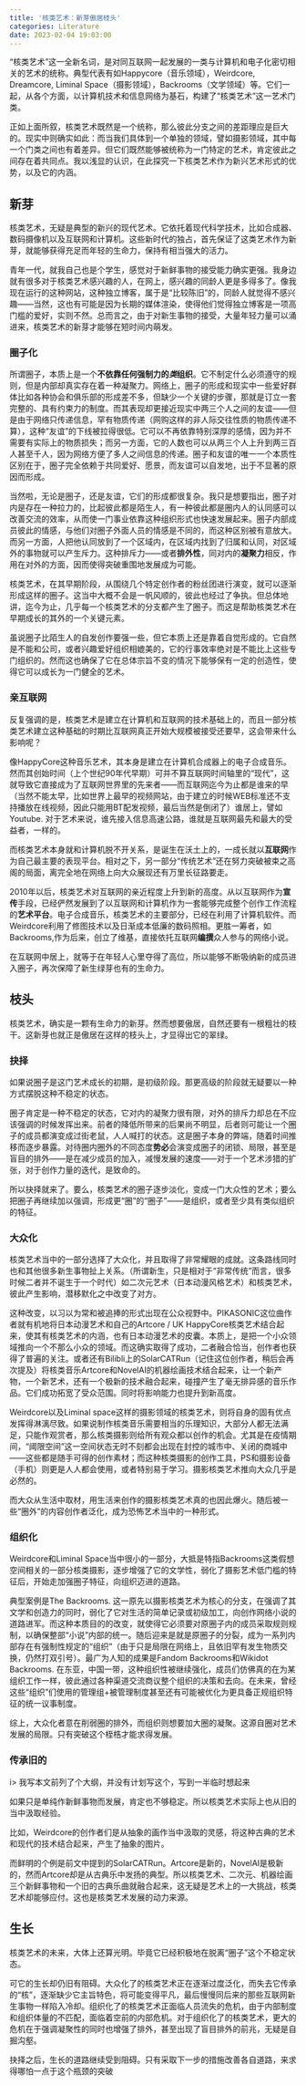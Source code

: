 ```yaml
---
title: '核类艺术：新芽傲居枝头'
categories: Literature
date: 2023-02-04 19:03:00
---
```

“核类艺术”这一全新名词，是对同互联网一起发展的一类与计算机和电子化密切相关的艺术的统称。典型代表有如Happycore（音乐领域），Weirdcore, Dreamcore, Liminal Space（摄影领域），Backrooms（文学领域）等。它们一起，从各个方面，以计算机技术和信息网络为基石，构建了“核类艺术”这一艺术门类。

正如上面所叙，核类艺术既然是一个统称，那么彼此分支之间的差距理应是巨大的。现实中则确实如此：而当我们具体到一个单独的领域，譬如摄影领域，其中每一个门类之间也有着差异。但它们既然能够被统称为一门特定的艺术，肯定彼此之间存在着共同点。我以浅显的认识，在此探究一下核类艺术作为新兴艺术形式的优势，以及它的内涵。

## 新芽

核类艺术，无疑是典型的新兴的现代艺术。它依托着现代科学技术，比如合成器、数码摄像机以及互联网和计算机。这些新时代的独占，首先保证了这类艺术作为新芽，就能够获得充足而年轻的生命力，保持有相当强大的活力。

青年一代，就我自己也是个学生，感觉对于新鲜事物的接受能力确实更强。我身边就有很多对于核类艺术感兴趣的人，在网上，感兴趣的同龄人更是多得多了。像我现在运行的这种网站，这种独立博客，属于是“比较陈旧”的，同龄人就觉得不感兴趣——当然，这也有可能是因为长期的媒体渲染，使得他们觉得独立博客是一项高门槛的爱好，实则不然。总而言之，由于对新生事物的接受，大量年轻力量可以涌进来，核类艺术的新芽才能够在短时间内萌发。

### 圈子化

所谓圈子，本质上是一个**不依靠任何强制力的*类*组织**。它不制定什么必须遵守的规则，但是内部却真实存在着一种凝聚力。网络上，圈子的形成和现实中一些爱好群体比如各种协会和俱乐部的形成差不多，但缺少一个关键的步骤，那就是订立一套完整的、具有约束力的制度。而其表现却更接近现实中两三个人之间的友谊——但是由于网络只传递信息，罕有物质传递（网购这样的非人际交往性质的物质传递不算），这种“友谊”的下线被拉得很低。它可以不再依靠特别深厚的感情，因为并不需要有实际上的物质损失；而另一方面，它的人数也可以从两三个人上升到两三百人甚至千人，因为网络方便了多人之间信息的传递。圈子和友谊的唯一一个本质性区别在于，圈子完全依赖于共同爱好、愿景，而友谊可以自发地，出于不显著的原因而形成。

当然啦，无论是圈子，还是友谊，它们的形成都很复杂。我只是想要指出，圈子对内是存在一种拉力的，比起彼此都是陌生人，有一种彼此都是圈内人的认同感可以改善交流的效率，从而使一门事业依靠这种组织形式也快速发展起来。圈子内部成员彼此的情感，与他们对圈子外面人员的情感是不同的，而这种区别被有意放大。而另一方面，人把他认同放到了一个区域内，在区域内找到了归属和认同，对区域外的事物就可以产生斥力。这种排斥力——或者**排外性**，同对内的**凝聚力**相反，作用在对外的方面，因而使得突破重围地发展成为可能。

核类艺术，在其早期阶段，从围绕几个特定创作者的粉丝团进行演变，就可以逐渐形成这样的圈子。这当中大概不会是一帆风顺的，彼此也经过了争执。但总体地讲，迄今为止，几乎每一个核类艺术的分支都产生了圈子。而这是帮助核类艺术在早期成长的其外的一个关键元素。

虽说圈子比陌生人的自发创作要强一些，但它本质上还是靠着自觉形成的。它自然是不能和公司，或者兴趣爱好组织相媲美的，它的行事效率绝对是不能比上这些专门组织的。然而这也确保了它在总体宗旨不变的情况下能够保有一定的创造性，使得它可以成长为一门健全的艺术。

### 亲互联网

反复强调的是，核类艺术是建立在计算机和互联网的技术基础上的，而且一部分核类艺术建立这种基础的时期比互联网真正开始大规模被接受还要早，这会带来什么影响呢？

像HappyCore这种音乐艺术，其本身是建立在计算机合成器上的电子合成音乐。然而其创始时间（上个世纪90年代早期）可并不算互联网时间轴里的“现代”，这就导致它直接成为了互联网世界里的先来者——而互联网迄今为止都是谁来的早（当然不能太早，比如世界上最早的视频网站，由于建立的时候WEB标准还不支持播放在线视频，因此只能用BT配发视频，最后当然是倒闭了）谁居上，譬如Youtube. 对于艺术来说，谁先接入信息高速公路，谁就是互联网最先和最大的受益者，一样的。

而核类艺术本身就和计算机脱不开关系，是诞生在沃土上的，一成长就以**互联网**作为自己最主要的表现平台。相对之下，另一部分“传统艺术”还在努力突破被束之高阁的局面，离完全地在网络上向大众展现还有万里长征路要走。

2010年以后，核类艺术对互联网的亲近程度上升到新的高度。从以互联网作为**宣传**手段，已经俨然发展到了以互联网和计算机作为一套能够完成整个创作工作流程的**艺术平台**。电子合成音乐，核类艺术的主要部分，已经在利用了计算机软件。而Weirdcore利用了修图技术以及日渐成本低廉的数码照相。更胜一筹者，如Backrooms,作为后来，创立了维基，直接依托互联网**编撰**众人参与的网络小说。

在互联网中居上，就等于在年轻人心里夺得了高位，所以能够不断吸纳新的成员进入圈子，再次保障了新生绿芽也有的生命力。

## 枝头

核类艺术，确实是一颗有生命力的新芽。然而想要傲居，自然还要有一根粗壮的枝干。这新芽也就正是傲居在这样的枝头上，才显得出它的翠绿。

### 抉择

如果说圈子是这门艺术成长的初期，是初级阶段。那更高级的阶段就无疑要以一种方式摆脱这种不稳定的状态。

圈子肯定是一种不稳定的状态，它对内的凝聚力很有限，对外的排斥力却总在不应该强调的时候发挥出来。前者的降低所带来的后果尚不明显，后者则可能让一个圈子的成员都演变成过街老鼠，人人喊打的状态。这是圈子本身的弊端，随着时间推移而逐步暴露。对待圈内圈外的不同态度**势必**会演变成圈子的闭锁、局限，甚至是盲目的排外——是在减少成员的加入，减慢发展的速度——对于一个艺术涉猎的扩张，对于创作力量的迭代，是致命的。

所以抉择就来了。要么，核类艺术的圈子逐步淡化，变成一门大众性的艺术；要么把圈子再继续加以强调，形成更“圈”的“圈子”——是组织，或者至少具有类似组织的特征。

### 大众化

核类艺术当中的一部分选择了大众化，并且取得了非常耀眼的成就。这条路线同时也和其他很多新生事物扯上关系。（所谓新生，只是相对于“非常传统”而言，很多时候二者并不诞生于一个时代）如二次元艺术（日本动漫风格艺术）和核类艺术，彼此产生影响，潜移默化之中改变了对方。

这种改变，以习以为常和被追捧的形式出现在公众视野中。PIKASONIC这位曲作者就有机地将日本动漫艺术和自己的Artcore / UK HappyCore核类艺术结合起来，使其有核类艺术的内涵，也有日本动漫艺术的皮囊。本质上，是把一个小众领域推向一个不那么小众的领域。而这确实取得了成功，二者融合恰当，创作者也获得了普遍的关注。或者还有Bilibli上的SolarCATRun（记住这位创作者，稍后会再次提及）将核类音乐Artcore和NovelAI的机器绘画技术结合起来，让一个新产物，一个新艺术，还有一个极新的技术融合起来，碰撞产生了毫无排异感的音乐作品。它们成功拓宽了受众范围。同时将影响能力也提升到新高度。

Weirdcore以及Liminal space这样的摄影领域的核类艺术，则将自身的固有优点发挥得淋漓尽致。如果说制作核类音乐需要相当的乐理知识，大部分人都无法满足，只能作观赏者，那么核类摄影则给所有观众都以创作的机会。尤其是在疫情期间，“阈限空间”这一空间状态无时不刻都会出现在封控的城市中、关闭的商城中——这些都是随手可得的创作素材；而这种核类摄影的创作工具，PS和摄影设备（手机）则更是人人都会使用，或者特别易于学习。摄影核类艺术推向大众几乎是必然的。

而大众从生活中取材，用生活来创作的摄影核类艺术真的也因此爆火。随后被一些“圈外”的内容创作者泛化，成为恐怖艺术当中的一种形式。

### 组织化

Weirdcore和Liminal Space当中很小的一部分，大抵是特指Backrooms这类假想空间相关的一部分核类摄影，逐步增强了它的文学性，弱化了摄影艺术低门槛的特征后，开始走加强圈子特征，向组织迈进的道路。

典型案例是The Backrooms. 这一原先以摄影核类艺术为核心的分支，在强调了其文学和创造力的同时，弱化了它对生活的简单记录或初级加工，向创作网络小说的道路进军。而这种本质目的的改变，就使得它必须要对原圈子内的成员采取规则规制，以确保整部“小说”内部的统一。随后迎来是就是原圈子的分裂，成为一系列内部存在有强制性规定的“组织”（由于只是局限在网络上，且依旧罕有发生物质交换，仍然打双引号）。最广为人知的成果是Fandom Backrooms和Wikidot Backrooms. 在东亚，中国一带，这种组织性被继续强化，成员们仿佛真的在为某组织工作一样，彼此通过各种渠道交流商议整个组织的决策和去向。在未来，曾经这些“组织”们使用的管理组+被管理制度甚至还有可能被优化为更具备正规组织特征的统一议事制度。

综上，大众化者意在削弱圈的排外，而组织则想要加大圈的凝聚。这源自圈对艺术发展的局限。只有突破这个桎梏才能求得发展。

### 传承旧的

i> 我写本文前列了个大纲，并没有计划写这个，写到一半临时想起来

如果只是单纯作新鲜事物而发展，肯定也不够稳定。所以核类艺术实际上也从旧的当中汲取经验。

比如，Weirdcore的创作者们是从抽象的画作当中汲取的灵感，将这种古典的艺术和现代的技术结合起来，产生了抽象的图片。

而鲜明的个例是前文中提到的SolarCATRun。Artcore是新的，NovelAI是极新的，然而Artcore却是从古典乐中发扬的典型。所以核类艺术、二次元、机器绘画三个新鲜事物和一个旧的古典乐曲就融合起来，这无疑是艺术上的一大挑战，核类艺术却能够应付。这也是核类艺术发展的动力来源。

## 生长

核类艺术的未来，大体上还算光明。毕竟它已经积极地在脱离“圈子”这个不稳定状态。

可它的生长却仍旧有阻碍。大众化了的核类艺术正在逐渐过度泛化，而失去它传承的“核”，逐渐缺少它主旨特色，将可能变得平凡，最后慢慢同后来的那些互联网新生事物一样陷入冷却。组织化了的核类艺术正面临人员流失的危机，由于内部制度和组织体量的不匹配，面临着空前的内部危机。对于组织化了的核类艺术，更大的危机在于强调凝聚性的同时也增强了排外，甚至出现了盲目排外的前兆，无疑是自掘沟壑。

抉择之后，生长的道路继续受到阻碍。只有采取下一步的措施改善各自道路，来求得哪怕一点于这个瓶颈的突破
